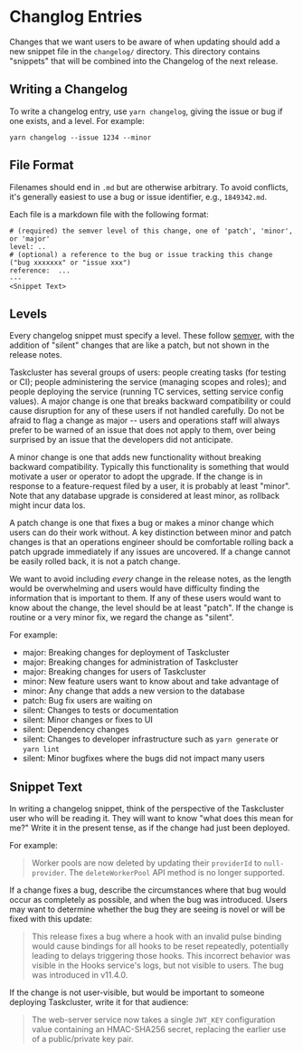 # Changlog Entries

Changes that we want users to be aware of when updating should add a new snippet file in the `changelog/` directory.
This directory contains "snippets" that will be combined into the Changelog of the next release.

## Writing a Changelog

To write a changelog entry, use `yarn changelog`, giving the issue or bug if one exists, and a level.
For example:

```shell
yarn changelog --issue 1234 --minor
```

## File Format

Filenames should end in `.md` but are otherwise arbitrary.
To avoid conflicts, it's generally easiest to use a bug or issue identifier, e.g., `1849342.md`.

Each file is a markdown file with the following format:

```
# (required) the semver level of this change, one of 'patch', 'minor', or 'major'
level: ..
# (optional) a reference to the bug or issue tracking this change ("bug xxxxxxx" or "issue xxx")
reference:  ...
---
<Snippet Text>
```

## Levels

Every changelog snippet must specify a level.
These follow [semver](https://semver.org/), with the addition of "silent" changes that are like a patch, but not shown in the release notes.

Taskcluster has several groups of users: people creating tasks (for testing or CI); people administering the service (managing scopes and roles); and people deploying the service (running TC services, setting service config values).
A major change is one that breaks backward compatibility or could cause disruption for any of these users if not handled carefully.
Do not be afraid to flag a change as major -- users and operations staff will always prefer to be warned of an issue that does not apply to them, over being surprised by an issue that the developers did not anticipate.

A minor change is one that adds new functionality without breaking backward compatibility.
Typically this functionality is something that would motivate a user or operator to adopt the upgrade.
If the change is in response to a feature-request filed by a user, it is probably at least "minor".
Note that any database upgrade is considered at least minor, as rollback might incur data los.

A patch change is one that fixes a bug or makes a minor change which users can do their work without.
A key distinction between minor and patch changes is that an operations engineer should be comfortable rolling back a patch upgrade immediately if any issues are uncovered.
If a change cannot be easily rolled back, it is not a patch change.

We want to avoid including *every* change in the release notes, as the length would be overwhelming and users would have difficulty finding the information that is important to them.
If any of these users would want to know about the change, the level should be at least "patch".
If the change is routine or a very minor fix, we regard the change as "silent".

For example:
 * major: Breaking changes for deployment of Taskcluster
 * major: Breaking changes for administration of Taskcluster
 * major: Breaking changes for users of Taskcluster
 * minor: New feature users want to know about and take advantage of
 * minor: Any change that adds a new version to the database
 * patch: Bug fix users are waiting on
 * silent: Changes to tests or documentation
 * silent: Minor changes or fixes to UI
 * silent: Dependency changes
 * silent: Changes to developer infrastructure such as `yarn generate` or `yarn lint`
 * silent: Minor bugfixes where the bugs did not impact many users

## Snippet Text

In writing a changelog snippet, think of the perspective of the Taskcluster user who will be reading it.
They will want to know "what does this mean for me?"
Write it in the present tense, as if the change had just been deployed.

For example:

> Worker pools are now deleted by updating their `providerId` to `null-provider`.
> The `deleteWorkerPool` API method is no longer supported.

If a change fixes a bug, describe the circumstances where that bug would occur as completely as possible, and when the bug was introduced.
Users may want to determine whether the bug they are seeing is novel or will be fixed with this update:

> This release fixes a bug where a hook with an invalid pulse binding would cause bindings for all hooks to be reset repeatedly, potentially leading to delays triggering those hooks.
> This incorrect behavior was visible in the Hooks service's logs, but not visible to users.
> The bug was introduced in v11.4.0.

If the change is not user-visible, but would be important to someone deploying Taskcluster, write it for that audience:

> The web-server service now takes a single `JWT_KEY` configuration value
> containing an HMAC-SHA256 secret, replacing the earlier use of a
> public/private key pair.
